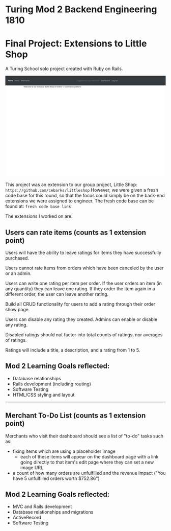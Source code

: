 # Turing Mod 2 Backend Engineering 1810
# Final Project: Extensions to Little Shop

A Turing School solo project created with Ruby on Rails.

![LittleShop](/readme/landing.png)

This project was an extension to our group project, Little Shop:
`https://github.com/cebarks/littleshop`
However, we were given a fresh code base for this round, so that the focus could simply be on the back-end extensions we were assigned to engineer. The fresh code base can be found at:
`fresh code base link`

The extensions I worked on are:

## **Users can rate items (counts as 1 extension point)**

Users will have the ability to leave ratings for items they have successfully purchased.

Users cannot rate items from orders which have been canceled by the user or an admin.

Users can write one rating per item per order. If the user orders an item (in any quantity) they can leave one rating. If they order the item again in a different order, the user can leave another rating.

Build all CRUD functionality for users to add a rating through their order show page.

Users can disable any rating they created. Admins can enable or disable any rating.

Disabled ratings should not factor into total counts of ratings, nor averages of ratings.

Ratings will include a title, a description, and a rating from 1 to 5.

## **Mod 2 Learning Goals reflected:**

- Database relationships
- Rails development (including routing)
- Software Testing
- HTML/CSS styling and layout

---

## **Merchant To-Do List (counts as 1 extension point)**

Merchants who visit their dashboard should see a list of "to-do" tasks such as:

- fixing items which are using a placeholder image
    - each of these items will appear on the dashboard page with a link going directly to that item's edit page where they can set a new image URL
- a count of how many orders are unfulfilled and the revenue impact ("You have 5 unfulfilled orders worth $752.86")

## **Mod 2 Learning Goals reflected:**

- MVC and Rails development
- Database relationships and migrations
- ActiveRecord
- Software Testing
